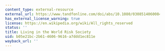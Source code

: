 ```yaml
---
content_type: external-resource
external_url: https://www.tandfonline.com/doi/abs/10.1080/03085140600844902?journalCode=reso20
has_external_license_warning: true
license: https://en.wikipedia.org/wiki/All_rights_reserved
status: ''
title: Living in the World Risk Society
uid: b05e21bc-2b61-4606-9616-a7ddd1ec811e
wayback_url: ''
---
```


